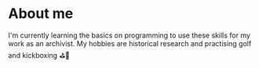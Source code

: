 # About me 
I'm currently learning the basics on programming to use these skills for my work as an archivist.
My hobbies are historical research and practising golf and kickboxing ⛳🥊
